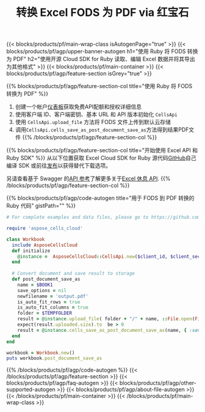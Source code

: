 ﻿---
title: 转换 Excel FODS 为 PDF via 红宝石
description: 使用 REST API 和开源 Ruby SDK 创建、编辑或转换 Excel 文件
url: /zh/ruby/conversion/fods-to-pdf/
family: cells
platformtag: ruby
feature: conversion
informat: FODS
outformat: PDF
platform: Ruby
otherformats: DIF TSV TXT XLS PDF XPS XLSB TIFF SVG HTML XLSM XLTX CSV XLTM XLSX MHTML 
---
{{< blocks/products/pf/main-wrap-class isAutogenPage="true" >}}
{{< blocks/products/pf/agp/upper-banner-autogen h1="使用 Ruby 将 FODS 转换为 PDF" h2="使用开源 Cloud SDK for Ruby 读取、编辑 Excel 数据并将其导出为其他格式" >}}
{{< blocks/products/pf/main-container >}}
{{< blocks/products/pf/agp/feature-section isGrey="true" >}}

{{% blocks/products/pf/agp/feature-section-col title="使用 Ruby 将 FODS 转换为 PDF" %}}
1. 创建一个帐户<a href="https://dashboard.aspose.cloud/">仪表板</a>获取免费API配额和授权详细信息
1. 使用客户端 ID、客户端密钥、基本 URL 和 API 版本初始化 ```CellsApi```
1. 使用 ```CellsApi.upload_file``` 方法将 FODS 文件上传到默认云存储
1. 调用```CellsApi.cells_save_as_post_document_save_as```方法得到结果PDF文件
{{% /blocks/products/pf/agp/feature-section-col %}}

{{% blocks/products/pf/agp/feature-section-col title="开始使用 Excel API 和 Ruby SDK" %}}
从以下位置获取 Excel Cloud SDK for Ruby 源代码[GitHub](https://github.com/aspose-cells-cloud/aspose-cells-cloud-ruby)自己编译 SDK 或前往[发布](https://releases.aspose.cloud/)以获得替代下载选项。

另请查看基于 Swagger 的[API 参考](https://apireference.aspose.cloud/cells/)了解更多关于[Excel 休息 API](https://products.aspose.cloud/cells/curl/).
{{% /blocks/products/pf/agp/feature-section-col %}}

{{% blocks/products/pf/agp/code-autogen title="用于 FODS 到 PDF 转换的 Ruby 代码" gistPath="" %}}
```ruby
# For complete examples and data files, please go to https://github.com/aspose-cells-cloud/aspose-cells-cloud-ruby

require 'aspose_cells_cloud'

class Workbook
  include AsposeCellsCloud
  def initialize
    @instance =  AsposeCellsCloud::CellsApi.new($client_id, $client_secret, $api_version, $baseurl) 
  end
  
  # Convert document and save result to storage
  def post_document_save_as
    name = $BOOK1
    save_options = nil
    newfilename = 'output.pdf'
    is_auto_fit_rows = true
    is_auto_fit_columns = true
    folder = $TEMPFOLDER
    result = @instance.upload_file( folder + "/" + name, ::File.open(File.expand_path("data/" + name), "r") {|io| io.read(io.size) })
    expect(result.uploaded.size).to  be > 0
    result = @instance.cells_save_as_post_document_save_as(name, { :save_options=>save_options, :newfilename=>(folder + "/" + newfilename), :is_auto_fit_rows=>is_auto_fit_rows, :is_auto_fit_columns=>is_auto_fit_columns, :folder=>folder})
  end
end

workbook = Workbook.new()
puts workbook.post_document_save_as
```
{{% /blocks/products/pf/agp/code-autogen %}}
{{< /blocks/products/pf/agp/feature-section >}}
{{< blocks/products/pf/agp/faq-autogen >}}
{{< blocks/products/pf/agp/other-supported-autogen >}}
{{< blocks/products/pf/agp/about-file-autogen >}}
{{< /blocks/products/pf/main-container >}}
{{< /blocks/products/pf/main-wrap-class >}}